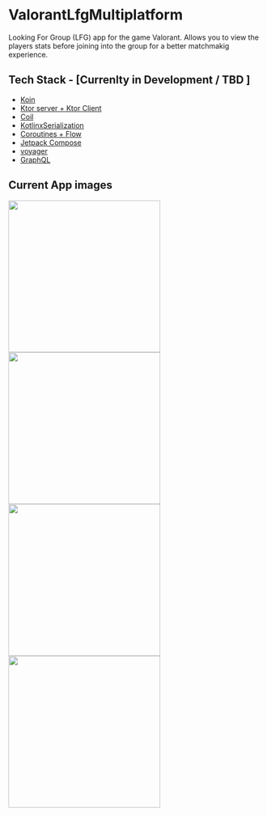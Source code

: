 # ValorantLfgMultiplatform
Looking For Group (LFG) app for the game Valorant.
Allows you to view the players stats before joining into the group for a better matchmakig experience. 

## Tech Stack - [Currenlty in Development / TBD ]
- [Koin](https://dagger.dev/hilt/)
- [Ktor server + Ktor Client](https://ktor.io/)
- [Coil](https://coil-kt.github.io/coil/compose/)
- [KotlinxSerialization](https://kotlinlang.org/docs/serialization.html)
- [Coroutines + Flow](https://kotlinlang.org/docs/coroutines-overview.html)
- [Jetpack Compose](https://developer.android.com/jetpack/compose)
- [voyager](https://voyager.adriel.cafe/)
- [GraphQL](https://www.apollographql.com/docs/kotlin/)

## Current App images
<img src="https://github.com/SilvVF/ValorantLfgMultiplatform/assets/98186105/34caa5ad-43ab-4bd3-b272-c2a007c8ba25" width=300>
<img src="https://github.com/SilvVF/ValorantLfgMultiplatform/assets/98186105/298a05f7-9e67-4c7e-8b8d-45f4317f1377" width=300>
<img src="https://github.com/SilvVF/ValorantLfgMultiplatform/assets/98186105/ece59de8-96c2-4a77-80d3-f5cba2607f2b" width=300>
<img src="https://github.com/SilvVF/ValorantLfgMultiplatform/assets/98186105/8f899146-e34f-4a00-b523-55c45923d02e" width=300>
